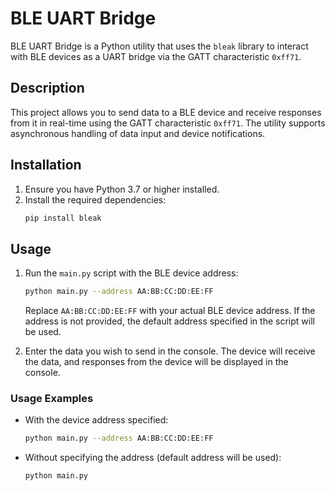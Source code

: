 # BLE UART Bridge

BLE UART Bridge is a Python utility that uses the `bleak` library to interact with BLE devices as a UART bridge via the GATT characteristic `0xff71`.

## Description

This project allows you to send data to a BLE device and receive responses from it in real-time using the GATT characteristic `0xff71`. The utility supports asynchronous handling of data input and device notifications.

## Installation

1. Ensure you have Python 3.7 or higher installed.
2. Install the required dependencies:
    ```sh
    pip install bleak
    ```

## Usage

1. Run the `main.py` script with the BLE device address:
    ```sh
    python main.py --address AA:BB:CC:DD:EE:FF
    ```
    Replace `AA:BB:CC:DD:EE:FF` with your actual BLE device address. If the address is not provided, the default address specified in the script will be used.

2. Enter the data you wish to send in the console. The device will receive the data, and responses from the device will be displayed in the console.

### Usage Examples

- With the device address specified:
    ```sh
    python main.py --address AA:BB:CC:DD:EE:FF
    ```
- Without specifying the address (default address will be used):
    ```sh
    python main.py
    ```

